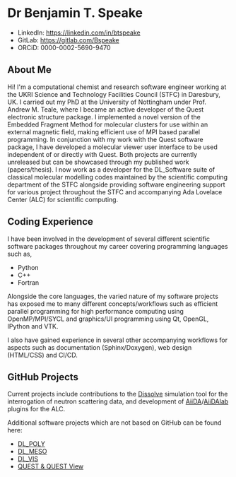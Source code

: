 # Dr Benjamin T. Speake 

* LinkedIn: https://linkedin.com/in/btspeake
* GitLab: https://gitlab.com/Bspeake
* ORCiD: 0000-0002-5690-9470 


## About Me

Hi! I'm a computational chemist and research software engineer working at the UKRI Science and Technology Facilities Council (STFC) in Daresbury, UK. I carried out my PhD at the University of Nottingham under
Prof. Andrew M. Teale, where I became an active developer of the Quest electronic structure package. I implemented a novel version of the Embedded Fragment Method for 
molecular clusters for use within an external magnetic field, making efficient use of MPI based parallel programming. In conjunction with my work with the Quest software package, 
I have developed a molecular viewer user interface to be used independent of or directly with Quest. 
Both projects are currently unreleased but can be showcased through my published work (papers/thesis).
I now work as a developer for the DL_Software suite of classical molecular modelling codes maintained by the scientific computing department of the STFC alongside providing 
software engineering support for various project throughout the STFC and accompanying Ada Lovelace Center (ALC) for scientific computing. 

## Coding Experience
I have been involved in the development of several different scientific software packages throughout my career covering programming languages such as,

- Python
- C++
- Fortran

Alongside the core languages, the varied nature of my software projects has exposed me to many different concepts/workflows such as efficient parallel programming for 
high performance computing using OpenMP/MPI/SYCL and graphics/UI programming using Qt, OpenGL, IPython and VTK. 

I also have gained experience in several other accompanying workflows for aspects such as documentation (Sphinx/Doxygen), web design (HTML/CSS) and CI/CD. 


## GitHub Projects 
Current projects include contributions to the [Dissolve](https://github.com/disorderedmaterials/dissolve) simulation tool for the interrogation of neutron scattering data, 
and development of [AiiDA](https://github.com/stfc/aiida-chemshell)/[AiiDAlab](https://github.com/stfc/alc-ux) plugins for the ALC. 

Additional software projects which are not based on GitHub can be found here:

- [DL_POLY](https://gitlab.com/ccp5/dl-poly)
- [DL_MESO](https://www.ccp5.ac.uk/dl_meso/)
- [DL_VIS](https://gitlab.com/bmgcsc/dlv-v4)
- [QUEST & QUEST View](https://quest.codes)
<!-- - [GalvAnalyze](https://gitlab.com/galvanalyze/galvanalyze2) (unreleased) -->




<!--
**BTSpeake/BTSpeake** is a ✨ _special_ ✨ repository because its `README.md` (this file) appears on your GitHub profile.

Here are some ideas to get you started:

- 🔭 I’m currently working on ...
- 🌱 I’m currently learning ...
- 👯 I’m looking to collaborate on ...
- 🤔 I’m looking for help with ...
- 💬 Ask me about ...
- 📫 How to reach me: ...
- 😄 Pronouns: ...
- ⚡ Fun fact: ...
-->
